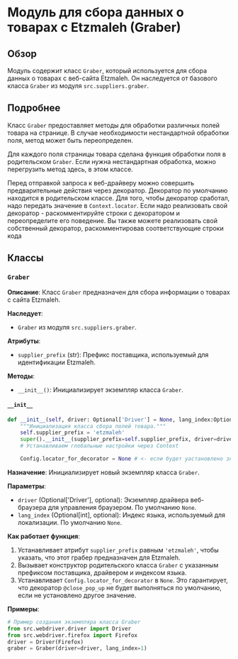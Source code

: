 # Модуль для сбора данных о товарах с Etzmaleh (Graber)

## Обзор

Модуль содержит класс `Graber`, который используется для сбора данных о товарах с веб-сайта Etzmaleh. Он наследуется от базового класса `Graber` из модуля `src.suppliers.graber`.

## Подробнее

Класс `Graber` предоставляет методы для обработки различных полей товара на странице. В случае необходимости нестандартной обработки поля, метод может быть переопределен.

Для каждого поля страницы товара сделана функция обработки поля в родительском `Graber`. Если нужна нестандартная обработка, можно перегрузить метод здесь, в этом классе.

Перед отправкой запроса к веб-драйверу можно совершить предварительные действия через декоратор. Декоратор по умолчанию находится в родительском классе. Для того, чтобы декоратор сработал, надо передать значение в `Context.locator`. Если надо реализовать свой декоратор - раскомментируйте строки с декоратором и переопределите его поведение.
Вы также можете реализовать свой собственный декоратор, раскомментировав соответствующие строки кода

## Классы

### `Graber`

**Описание**: Класс `Graber` предназначен для сбора информации о товарах с сайта Etzmaleh.

**Наследует**:
- `Graber` из модуля `src.suppliers.graber`.

**Атрибуты**:
- `supplier_prefix` (str): Префикс поставщика, используемый для идентификации Etzmaleh.

**Методы**:
- `__init__()`: Инициализирует экземпляр класса `Graber`.

#### `__init__`

```python
def __init__(self, driver: Optional['Driver'] = None, lang_index:Optional[int] = None):
    """Инициализация класса сбора полей товара."""
    self.supplier_prefix = 'etzmaleh'
    super().__init__(supplier_prefix=self.supplier_prefix, driver=driver, lang_index=lang_index)
    # Устанавливаем глобальные настройки через Context

    Config.locator_for_decorator = None # <- если будет уастановлено значение - то оно выполнится в декораторе `@close_pop_up`
```

**Назначение**: Инициализирует новый экземпляр класса `Graber`.

**Параметры**:
- `driver` (Optional['Driver'], optional): Экземпляр драйвера веб-браузера для управления браузером. По умолчанию `None`.
- `lang_index` (Optional[int], optional): Индекс языка, используемый для локализации. По умолчанию `None`.

**Как работает функция**:
1. Устанавливает атрибут `supplier_prefix` равным `'etzmaleh'`, чтобы указать, что этот грабер предназначен для Etzmaleh.
2. Вызывает конструктор родительского класса `Graber` с указанным префиксом поставщика, драйвером и индексом языка.
3. Устанавливает `Config.locator_for_decorator` в `None`. Это гарантирует, что декоратор `@close_pop_up` не будет выполняться по умолчанию, если не установлено другое значение.

**Примеры**:

```python
# Пример создания экземпляра класса Graber
from src.webdriver.driver import Driver
from src.webdriver.firefox import Firefox
driver = Driver(Firefox)
graber = Graber(driver=driver, lang_index=1)